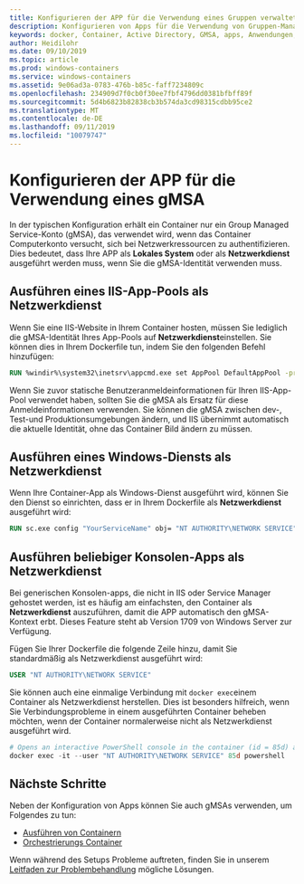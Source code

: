```yaml
---
title: Konfigurieren der APP für die Verwendung eines Gruppen verwalteten Dienstkontos
description: Konfigurieren von Apps für die Verwendung von Gruppen-Managed-Service-Konten (gMSAs) für Windows-Container.
keywords: docker, Container, Active Directory, GMSA, apps, Anwendungen, Group Managed Service-Konto, Gruppen-Managed-Service-Konten, Konfiguration
author: Heidilohr
ms.date: 09/10/2019
ms.topic: article
ms.prod: windows-containers
ms.service: windows-containers
ms.assetid: 9e06ad3a-0783-476b-b85c-faff7234809c
ms.openlocfilehash: 234909d7f0cb0f30ee7fbf4796dd0381bfbff89f
ms.sourcegitcommit: 5d4b6823b82838cb3b574da3cd98315cdbb95ce2
ms.translationtype: MT
ms.contentlocale: de-DE
ms.lasthandoff: 09/11/2019
ms.locfileid: "10079747"
---
```

# <a name="configure-your-app-to-use-a-gmsa"></a>Konfigurieren der APP für die Verwendung eines gMSA

In der typischen Konfiguration erhält ein Container nur ein Group Managed Service-Konto (gMSA), das verwendet wird, wenn das Container Computerkonto versucht, sich bei Netzwerkressourcen zu authentifizieren. Dies bedeutet, dass Ihre APP als **Lokales System** oder als **Netzwerkdienst** ausgeführt werden muss, wenn Sie die gMSA-Identität verwenden muss.

## <a name="run-an-iis-app-pool-as-network-service"></a>Ausführen eines IIS-App-Pools als Netzwerkdienst

Wenn Sie eine IIS-Website in Ihrem Container hosten, müssen Sie lediglich die gMSA-Identität Ihres App-Pools auf **Netzwerkdienst**einstellen. Sie können dies in Ihrem Dockerfile tun, indem Sie den folgenden Befehl hinzufügen:

```dockerfile
RUN %windir%\system32\inetsrv\appcmd.exe set AppPool DefaultAppPool -processModel.identityType:NetworkService
```

Wenn Sie zuvor statische Benutzeranmeldeinformationen für Ihren IIS-App-Pool verwendet haben, sollten Sie die gMSA als Ersatz für diese Anmeldeinformationen verwenden. Sie können die gMSA zwischen dev-, Test-und Produktionsumgebungen ändern, und IIS übernimmt automatisch die aktuelle Identität, ohne das Container Bild ändern zu müssen.

## <a name="run-a-windows-service-as-network-service"></a>Ausführen eines Windows-Diensts als Netzwerkdienst

Wenn Ihre Container-App als Windows-Dienst ausgeführt wird, können Sie den Dienst so einrichten, dass er in Ihrem Dockerfile als **Netzwerkdienst** ausgeführt wird:

```dockerfile
RUN sc.exe config "YourServiceName" obj= "NT AUTHORITY\NETWORK SERVICE" password= ""
```

## <a name="run-arbitrary-console-apps-as-network-service"></a>Ausführen beliebiger Konsolen-Apps als Netzwerkdienst

Bei generischen Konsolen-apps, die nicht in IIS oder Service Manager gehostet werden, ist es häufig am einfachsten, den Container als **Netzwerkdienst** auszuführen, damit die APP automatisch den gMSA-Kontext erbt. Dieses Feature steht ab Version 1709 von Windows Server zur Verfügung.

Fügen Sie Ihrer Dockerfile die folgende Zeile hinzu, damit Sie standardmäßig als Netzwerkdienst ausgeführt wird:

```dockerfile
USER "NT AUTHORITY\NETWORK SERVICE"
```

Sie können auch eine einmalige Verbindung mit `docker exec`einem Container als Netzwerkdienst herstellen. Dies ist besonders hilfreich, wenn Sie Verbindungsprobleme in einem ausgeführten Container beheben möchten, wenn der Container normalerweise nicht als Netzwerkdienst ausgeführt wird.

```powershell
# Opens an interactive PowerShell console in the container (id = 85d) as the Network Service account
docker exec -it --user "NT AUTHORITY\NETWORK SERVICE" 85d powershell
```

## <a name="next-steps"></a>Nächste Schritte

Neben der Konfiguration von Apps können Sie auch gMSAs verwenden, um Folgendes zu tun:

- [Ausführen von Containern](gmsa-run-container.md)
- [Orchestrierungs Container](gmsa-orchestrate-containers.md)

Wenn während des Setups Probleme auftreten, finden Sie in unserem [Leitfaden zur Problembehandlung](gmsa-troubleshooting.md) mögliche Lösungen.
